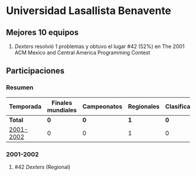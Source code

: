 # Universidad Lasallista Benavente

## Mejores 10 equipos

1. _Dexters_ resolvió 1 problemas y obtuvo el lugar #42 (52%) en The 2001 ACM Mexico and Central America Programming Contest

## Participaciones

### Resumen

| Temporada | Finales mundiales | Campeonatos | Regionales | Clasificatorios | Equipos |
| --- | --- | --- | --- | --- | --- |
| **Total** | **0** | **0** | **1** | **0** | **1** |
| [2001-2002](#2001-2002) | 0 | 0 | 1 | 0 | 1 |

### 2001-2002

1. #42 _Dexters_ (Regional)



